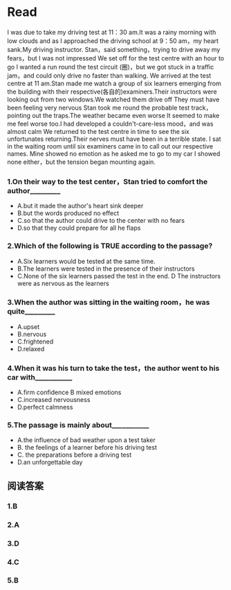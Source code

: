 # Read
I was due to take my driving test at 11：30 am.It was a rainy morning with low clouds and as I approached the driving school at 9：50 am，my heart sank.My driving instructor. Stan，said something，trying to drive away my fears，but I was not impressed
We set off for the test centre with an hour to go I wanted a run round the test circuit (圈)，but we got stuck in a traffic jam，and could only drive no faster than walking.
We arrived at the test centre at 11 am.Stan made me watch a group of six learners emerging from the building with their respective(各自的)examiners.Their instructors were looking out from two windows.We watched them drive off They must have been feeling very nervous
Stan took me round the probable test track，pointing out the traps.The weather became even worse It seemed to make me feel worse too.I had developed a couldn't-care-less mood，and was almost calm We returned to the test centre in time to see the six unfortunates returning.Their nerves must have been in a terrible state.
I sat in the waiting room until six examiners came in to call out our respective names. Mine showed no emotion as he asked me to go to my car I showed none either，but the tension began mounting again.
### 1.On their way to the test center，Stan tried to comfort the author_________
* A.but it made the author's heart sink deeper
* B.but the words produced no effect
* C.so that the author could drive to the center with no fears
* D.so that they could prepare for all he flaps
### 2.Which of the following is TRUE according to the passage?
* A.Six learners would be tested at the same time.
* B.The learners were tested in the presence of their instructors
* C.None of the six learners passed the test in the end.
D The instructors were as nervous as the learners
### 3.When the author was sitting in the waiting room，he was quite_________
* A.upset 
* B.nervous 
* C.frightened 
* D.relaxed
### 4.When it was his turn to take the test，the author went to his car with___________
* A.firm confidence 
B mixed emotions 
* C.increased nervousness 
* D.perfect calmness
### 5.The passage is mainly about___________
* A.the influence of bad weather upon a test taker
* B. the feelings of a learner before his driving test
* C. the preparations before a driving test
* D.an unforgettable day
## 阅读答案
### 1.B
### 2.A
### 3.D
### 4.C
### 5.B
